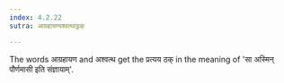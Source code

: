 ```yaml
---
index: 4.2.22
sutra: आग्रहायण्यश्वत्थाट्ठक्

---
```

The words आग्रहायण and अश्वत्थ get the प्रत्यय ठक् in the meaning of 'सा अस्मिन् पौर्णमासी इति संज्ञायाम्'. 